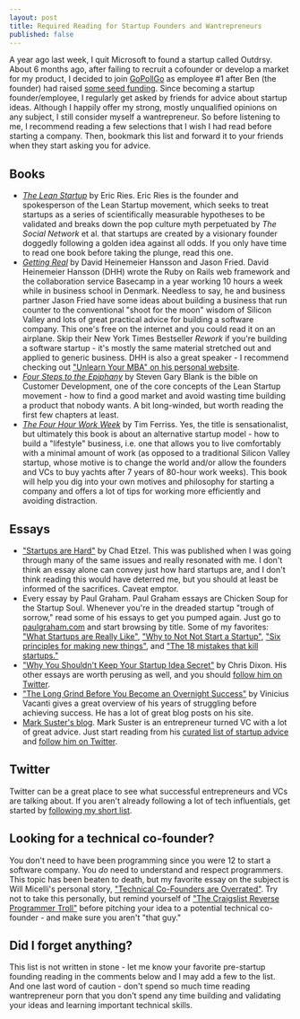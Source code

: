 ```yaml
---
layout: post
title: Required Reading for Startup Founders and Wantrepreneurs
published: false
---
```


A year ago last week, I quit Microsoft to found a startup called Outdrsy. About 6 months ago, after failing to recruit a cofounder or develop a market for my product, I decided to join <a href='http://gopollgo.com/' target='_blank'>GoPollGo</a> as employee #1 after Ben (the founder) had raised <a href='http://techcrunch.com/2011/07/27/polling-startup-gopollgo-redesigns-with-realtime-analytics/' target='_blank'>some seed funding</a>. Since becoming a startup founder/employee, I regularly get asked by friends for advice about startup ideas. Although I happily offer my strong, mostly unqualified opinions on any subject, I still consider myself a wantrepreneur. So before listening to me, I recommend reading a few selections that I wish I had read before starting a company. Then, bookmark this list and forward it to your friends when they start asking you for advice.

## Books
<ul class='long'>
  <li><a href="http://www.amazon.com/"><em>The Lean Startup</em></a> by Eric Ries. Eric Ries is the founder and spokesperson of the Lean Startup movement, which seeks to treat startups as a series of scientifically measurable hypotheses to be validated and breaks down the pop culture myth perpetuated by <em>The Social Network</em> et al. that startups are created by a visionary founder doggedly following a golden idea against all odds. If you only have time to read one book before taking the plunge, read this one.</li>
  <li><a href='http://gettingreal.37signals.com/' target='_blank'><em>Getting Real</em></a> by David Heinemeier Hansson and Jason Fried. David Heinemeier Hansson (DHH) wrote the Ruby on Rails web framework and the collaboration service Basecamp in a year working 10 hours a week while in business school in Denmark. Needless to say, he and business partner Jason Fried have some ideas about building a business that run counter to the conventional "shoot for the moon" wisdom of Silicon Valley and lots of great practical advice for building a software company. This one's free on the internet and you could read it on an airplane. Skip their New York Times Bestseller <em>Rework</em> if you're building a software startup - it's mostly the same material stretched out and applied to generic business. DHH is also a great speaker - I recommend checking out <a href='http://david.heinemeierhansson.com/' target='_blank'>"Unlearn Your MBA" on his personal website</a>.</li>
  <li><a href='http://www.amazon.com/'><em>Four Steps to the Epiphany</em></a> by Steven Gary Blank is the bible on Customer Development, one of the core concepts of the Lean Startup movement - how to find a good market and avoid wasting time building a product that nobody wants. A bit long-winded, but worth reading the first few chapters at least.</li>
  <li><a href='http://www.amazon.com/'><em>The Four Hour Work Week</em></a> by Tim Ferriss. Yes, the title is sensationalist, but ultimately this book is about an alternative startup model - how to build a "lifestyle" business, i.e. one that allows you to live comfortably with a minimal amount of work (as opposed to a traditional Silicon Valley startup, whose motive is to change the world and/or allow the founders and VCs to buy yachts after 7 years of 80-hour work weeks). This book will help you dig into your own motives and philosophy for starting a company and offers a lot of tips for working more efficiently and avoiding distraction.</li>
</ul>

## Essays
<ul class='long'>
  <li><a href='http://blog.jazzychad.net/2011/05/02/startups-are-hard.html' target='_blank'>"Startups are Hard"</a> by Chad Etzel. This was published when I was going through many of the same issues and really resonated with me. I don't think an essay alone can convey just how hard startups are, and I don't think reading this would have deterred me, but you should at least be informed of the sacrifices. Caveat emptor.</li>
  <li>Every essay by Paul Graham. Paul Graham essays are Chicken Soup for the Startup Soul. Whenever you're in the dreaded startup "trough of sorrow," read some of his essays to get you pumped again. Just go to <a href='http://paulgraham.com/articles.html' target='_blank'>paulgraham.com</a> and start browsing by title. Some of my favorites: <a href='http://paulgraham.com/really.html' target='_blank'>"What Startups are Really Like"</a>, <a href='http://paulgraham.com/notnot.html' target='_blank'>"Why to Not Not Start a Startup"</a>, <a href='http://paulgraham.com/newthings.html' target='_blank'>"Six principles for making new things"</a>, and <a href='http://paulgraham.com/startupmistakes.html' target='_blank'>"The 18 mistakes that kill startups."</a></li>
  <li><a href='http://cdixon.org/2009/08/22/why-you-shouldnt-keep-your-startup-idea-secret/' target='_blank'>"Why You Shouldn't Keep Your Startup Idea Secret"</a> by Chris Dixon. His other essays are worth perusing as well, and you should <a href='http://twitter.com/cdixon'>follow him on Twitter</a>.</li>
  <li><a href='http://viniciusvacanti.com/2011/09/12/the-long-grind-before-you-become-an-overnight-success/' target='_blank'>"The Long Grind Before You Become an Overnight Success"</a> by Vinicius Vacanti gives a great overview of his years of struggling before achieving success. He has a lot of great blog posts on his site.</li>
  <li><a href='http://www.bothsidesofthetable.com'>Mark Suster's blog</a>. Mark Suster is an entrepreneur turned VC with a lot of great advice. Just start reading from his <a href='http://www.bothsidesofthetable.com/on-entrepeneurship/' target='_blank'>curated list of startup advice</a> and <a href='http://twitter.com/msuster'>follow him on Twitter</a>.</li>
</ul>

## Twitter
Twitter can be a great place to see what successful entrepreneurs and VCs are talking about. If you aren't already following a lot of tech influentials, get started by <a href='https://twitter.com/samgrossberg/tech'>following my short list</a>.

## Looking for a technical co-founder?
You don't need to have been programming since you were 12 to start a software company. You <em>do</em> need to understand and respect programmers. This topic has been beaten to death, but my favorite essay on the subject is Will Micelli's personal story, <a href='http://lederhosenlabs.com/2011/05/31/technical-co-founders-are-overrated/' target='_blank'>"Technical Co-Founders are Overrated"</a>. Try not to take this personally, but remind yourself of <a href='http://teddziuba.com/2011/07/the-craigslist-reverse-programmer-troll.html' target='_blank'>"The Craigslist Reverse Programmer Troll"</a> before pitching your idea to a potential technical co-founder - and make sure you aren't "that guy."

## Did I forget anything?
This list is not written in stone - let me know your favorite pre-startup founding reading in the comments below and I may add a few to the list. And one last word of caution - don't spend so much time reading wantrepreneur porn that you don't spend any time building and validating your ideas and learning important technical skills.
